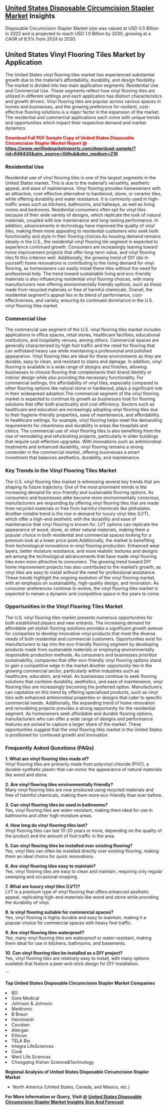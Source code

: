 <h2><a href="https://www.verifiedmarketreports.com/download-sample/?rid=646430&amp;utm_source=Github&amp;utm_medium=216" target="_blank">United States Disposable Circumcision Stapler Market</a> Insights</h2><p>Disposable Circumcision Stapler Market size was valued at USD 0.5 Billion in 2022 and is projected to reach USD 1.0 Billion by 2030, growing at a CAGR of 8.5% from 2024 to 2030.</p><p><h2>United States Vinyl Flooring Tiles Market by Application</h2><p>The United States vinyl flooring tiles market has experienced substantial growth due to the material’s affordability, durability, and design flexibility. The market is divided into two main application segments: Residential Use and Commercial Use. These segments reflect how vinyl flooring tiles are utilized in different settings and each application has distinct characteristics and growth drivers. Vinyl flooring tiles are popular across various spaces in homes and businesses, and the growing preference for resilient, cost-effective flooring solutions is a major factor in the expansion of the market. The residential and commercial applications each come with unique trends and opportunities which impact their respective demand and market dynamics. <strong><p><span class=""><span style="color: #ff0000;"><strong>Download Full PDF Sample Copy of United States Disposable Circumcision Stapler Market Report</strong> @ </span><a href="https://www.verifiedmarketreports.com/download-sample/?rid=646430&amp;utm_source=Github&amp;utm_medium=216" target="_blank">https://www.verifiedmarketreports.com/download-sample/?rid=646430&amp;utm_source=Github&amp;utm_medium=216</a></span></p></strong></p><h3>Residential Use</h3><p>Residential use of vinyl flooring tiles is one of the largest segments in the United States market. This is due to the material’s versatility, aesthetic appeal, and ease of maintenance. Vinyl flooring provides homeowners with an attractive, cost-effective alternative to hardwood, stone, or ceramic tiles, while offering durability and water resistance. It is commonly used in high-traffic areas such as kitchens, bathrooms, and hallways, as well as living rooms and bedrooms. Residential consumers often opt for vinyl tiles because of their wide variety of designs, which replicate the look of natural materials, coupled with low maintenance and long-lasting performance. In addition, advancements in technology have improved the quality of vinyl tiles, making them more appealing to residential customers who seek both functionality and style in their flooring choices.As housing demand remains steady in the U.S., the residential vinyl flooring tile segment is expected to experience continued growth. Consumers are increasingly leaning toward home improvement projects that offer long-term value, and vinyl flooring tiles fit this criterion well. Additionally, the growing trend of DIY (do-it-yourself) home renovations is contributing to the rising demand for vinyl flooring, as homeowners can easily install these tiles without the need for professional help. The trend toward sustainable living and eco-friendly materials is also influencing residential vinyl flooring choices, with many manufacturers now offering environmentally friendly options, such as those made from recycled materials or free of harmful chemicals. Overall, the residential segment's appeal lies in its blend of performance, cost-effectiveness, and variety, ensuring its continued dominance in the U.S. vinyl flooring tiles market.<h3>Commercial Use</h3><p>The commercial use segment of the U.S. vinyl flooring tiles market includes applications in office spaces, retail stores, healthcare facilities, educational institutions, and hospitality venues, among others. Commercial spaces are generally characterized by high foot traffic and the need for flooring that can withstand heavy use while maintaining a professional and polished appearance. Vinyl flooring tiles are ideal for these environments as they are durable, easy to clean, and resistant to stains and damage. In addition, vinyl flooring is available in a wide range of designs and finishes, allowing businesses to choose flooring that complements their brand identity or interior design while also providing the necessary functionality. For commercial settings, the affordability of vinyl tiles, especially compared to other flooring options like natural stone or hardwood, plays a significant role in their widespread adoption.The commercial segment of the vinyl flooring market is expected to continue its growth as businesses look for flooring solutions that offer both practicality and cost efficiency. Sectors such as healthcare and education are increasingly adopting vinyl flooring tiles due to their hygiene-friendly properties, ease of maintenance, and affordability. In healthcare settings, for example, vinyl flooring helps meet the demanding requirements for cleanliness and durability in areas like hospitals and clinics. The commercial use of vinyl flooring tiles is also benefiting from the rise of remodeling and refurbishing projects, particularly in older buildings that require cost-effective upgrades. With innovations such as antimicrobial treatments and enhanced durability, vinyl flooring remains a strong contender in the commercial market, offering businesses a smart investment that balances aesthetics, durability, and maintenance.<h3>Key Trends in the Vinyl Flooring Tiles Market</h3><p>The U.S. vinyl flooring tiles market is witnessing several key trends that are shaping its future trajectory. One of the most prominent trends is the increasing demand for eco-friendly and sustainable flooring options. As consumers and businesses alike become more environmentally conscious, manufacturers are responding by offering vinyl flooring tiles that are made from recycled materials or free from harmful chemicals like phthalates. Another notable trend is the rise in demand for luxury vinyl tiles (LVT), which offer a high-end aesthetic with the durability and ease of maintenance that vinyl flooring is known for. LVT options can replicate the appearance of wood, stone, or other natural materials, making them a popular choice in both residential and commercial spaces looking for a premium look at a lower price point.Additionally, the market is benefiting from technological innovations in vinyl flooring production. Enhanced wear layers, better moisture resistance, and more realistic textures and designs are among the technological advancements that have made vinyl flooring tiles even more attractive to consumers. The growing trend toward DIY home improvement projects has also contributed to the market’s growth, as vinyl tiles are easy to install without the need for professional assistance. These trends highlight the ongoing evolution of the vinyl flooring market, with an emphasis on sustainability, high-quality design, and innovation. As consumer preferences continue to evolve, the vinyl flooring tiles market is expected to remain a dynamic and competitive space in the years to come.<h3>Opportunities in the Vinyl Flooring Tiles Market</h3><p>The U.S. vinyl flooring tiles market presents numerous opportunities for both established players and new entrants. The increasing demand for affordable yet stylish flooring solutions provides a significant growth avenue for companies to develop innovative vinyl products that meet the diverse needs of both residential and commercial customers. Opportunities exist for manufacturers to tap into the eco-friendly flooring segment by developing products made from sustainable materials or employing environmentally responsible production methods. As consumers and businesses prioritize sustainability, companies that offer eco-friendly vinyl flooring options stand to gain a competitive edge in the market.Another opportunity lies in the growing commercial sector, particularly within industries such as healthcare, education, and retail. As businesses continue to seek flooring solutions that combine durability, aesthetics, and ease of maintenance, vinyl flooring tiles are increasingly becoming the preferred option. Manufacturers can capitalize on this trend by offering specialized products, such as vinyl tiles with enhanced antimicrobial properties or designs that cater to specific commercial needs. Additionally, the expanding trend of home renovation and remodeling projects provides a strong opportunity for the residential segment. As homeowners seek affordable and durable flooring options, manufacturers who can offer a wide range of designs and performance features are poised to capture a larger share of the market. These opportunities suggest that the vinyl flooring tiles market in the United States is positioned for continued growth and innovation.<h3>Frequently Asked Questions (FAQs)</h3><p><strong>1. What are vinyl flooring tiles made of?</strong><br> Vinyl flooring tiles are primarily made from polyvinyl chloride (PVC), a durable synthetic plastic that can mimic the appearance of natural materials like wood and stone.</p><p><strong>2. Are vinyl flooring tiles environmentally friendly?</strong><br> Many vinyl flooring tiles are now produced using recycled materials and free of harmful chemicals, making them more eco-friendly than ever before.</p><p><strong>3. Can vinyl flooring tiles be used in bathrooms?</strong><br> Yes, vinyl flooring tiles are water-resistant, making them ideal for use in bathrooms and other high-moisture areas.</p><p><strong>4. How long do vinyl flooring tiles last?</strong><br> Vinyl flooring tiles can last 10-20 years or more, depending on the quality of the product and the amount of foot traffic in the area.</p><p><strong>5. Can vinyl flooring tiles be installed over existing flooring?</strong><br> Yes, vinyl tiles can often be installed directly over existing flooring, making them an ideal choice for quick renovations.</p><p><strong>6. Are vinyl flooring tiles easy to maintain?</strong><br> Yes, vinyl flooring tiles are easy to clean and maintain, requiring only regular sweeping and occasional mopping.</p><p><strong>7. What are luxury vinyl tiles (LVT)?</strong><br> LVT is a premium type of vinyl flooring that offers enhanced aesthetic appeal, replicating high-end materials like wood and stone while providing the durability of vinyl.</p><p><strong>8. Is vinyl flooring suitable for commercial spaces?</strong><br> Yes, vinyl flooring is highly durable and easy to maintain, making it a popular choice for commercial spaces with heavy foot traffic.</p><p><strong>9. Are vinyl flooring tiles waterproof?</strong><br> Yes, many vinyl flooring tiles are waterproof or water-resistant, making them ideal for use in kitchens, bathrooms, and basements.</p><p><strong>10. Can vinyl flooring tiles be installed as a DIY project?</strong><br> Yes, vinyl flooring tiles are relatively easy to install, with many options available that feature a peel-and-stick design for DIY installation.</p>```</p><p><strong>Top United States Disposable Circumcision Stapler Market Companies</strong></p><div data-test-id=""><p><li>BD</li><li> Gore Medical</li><li> Johnson & Johnson</li><li> Medtronic</li><li> B Braun</li><li> Hernimesh</li><li> Covidien</li><li> Allergan</li><li> Ethicon</li><li> TELA Bio</li><li> Integra LifeSciences</li><li> Cook</li><li> Meril Life Sciences</li><li> Chongqing Xishan Science&Technology</li></p><div><strong>Regional Analysis of&nbsp;United States Disposable Circumcision Stapler Market</strong></div><ul><li dir="ltr"><p dir="ltr">North America&nbsp;(United States, Canada, and Mexico, etc.)</p></li></ul><p><strong>For More Information or Query, Visit @&nbsp;</strong><strong><a href="https://www.verifiedmarketreports.com/product/disposable-circumcision-stapler-market/?utm_source=Github&amp;utm_medium=216" target="_blank">United States Disposable Circumcision Stapler Market Insights Size And Forecast</a></strong></p></div>
